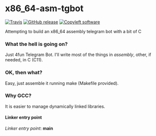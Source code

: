 # x86_64-asm-tgbot
[![Travis](https://img.shields.io/travis/StefanoBelli/x86_64-asm-tgbot.svg)]()
[![GitHub release](https://img.shields.io/github/release/StefanoBelli/x86_64-tgbot-asm.svg)]()
[![Copyleft software](https://img.shields.io/badge/no%20license-copyleft-blue.svg)]()

Attempting to build an x86_64 assembly telegram bot with a bit of C

### What the hell is going on?
Just 4fun Telegram Bot. I'll write most of the things in *assembly*, other, if needed, in C (C11).

### OK, then what?
Easy, just assemble it running make (Makefile provided).

### Why GCC?
It is easier to manage dynamically linked libraries. 

#### Linker entry point
*Linker entry point*: **main**
